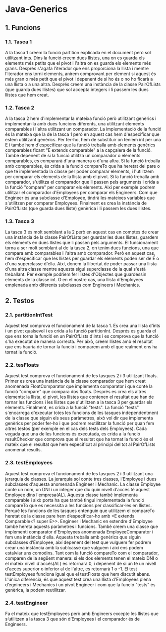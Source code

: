 # Java-Generics

## 1. Funcions
### 1.1. Tasca 1
A la tasca 1 creem la funció partition explicada en el document però sol utilitzant ints. Dins la funció creem dues llistes, una on es guarda els elements més petits que el pivot i l'altra on es guarda els elements més grans. Després s'agafa l'iterador que ens proporciona la llista i mentre l'iterador ens torni elements, anirem comprovant per element si aquest és més gran o més petit que el pivot i depenent de si ho és o no ho ficarà a una llista o a una altra. Després creem una instància de la classe PairOfLists (que guarda dues llistes) que sol accepta integers i li passem les dues llistes que hem creat.
### 1.2. Tasca 2
A la tasca 2 hem d'implementar la mateixa funció però utilitzant genèrics i implementar-la amb dues funcions diferents, una utilitzant elements comparables i l'altra utilitzant un comparador. La implementació de la funció és la mateixa que la de la tasca 1 però en aquest cas hem d'especificar que estem utilitzant genèrics. Per fer-ho, hem de substituir on teníem int per una E i també hem d'especificar que la funció treballa amb elements genèrics comparables ficant "E extends comparable" a la capçalera de la funció. També depenent de si la funció utilitza un comparador o elements comparables, es compararà d'una manera o d'una altra. Si la funció treballa amb comparables, és crida a la funció compareTo que ha heretat del pare o que té implementada la classe per poder comparar elements, i l'utilitzem per comparar els elements de la llista amb el pivot. Si la funció treballa amb comparador, s'utilitza el comparador que li passen pels arguments i crida a la funció "compare" per comparar els elements. Així per exemple podrem utilitzar el comparador d'Employees per comparar els Engineers. Com que Engineer és una subclasse d'Employee, tindrà les mateixes variables que s'utilitzen per comparar Employees. Finalment es crea la instància de PairOfLists (que guarda dues lliste) genèrica i li passem les dues llistes.
### 1.3. Tasca 3
La tasca 3 és molt semblant a la 2 però en aquest cas en comptes de crear una instància de la classe PairOfLists per guardar les dues llistes, guardem els elements en dues llistes que li passen pels arguments. El funcionament torna a ser molt semblant al de la tasca 2, on tenim dues funcions, una que compara amb comparables i l'altra amb comparador. Però en aquest cas, hem d'especificar que les llistes per guardar els elements poden ser de E o d'una superclasse d'ella. Així, donem la llibertat de poder passar una llista d'una altra classe mentre aquesta sigui superclasse de la qual s'està treballant. Per exemple podríem fer llistes d'Objectes que guardessin elements de la classe int. O en el nostre cas, una llista d'Employees emplenada amb diferents subclasses com Engineers i Mechanics.

## 2. Testos
### 2.1. partitionIntTest
Aquest test comprova el funcionament de la tasca 1. Es crea una llista d'ints i un pivot qualsevol i es crida a la funció partitionInt. Després es guarda el que ens torna la funció en un PairOfLists d'ints i es comprova que la funció s'ha executat de manera correcta. Per això, creem llistes amb el resultat que ens hauria de tornar la funció i comparem amb el que realment ens ha tornat la funció.
### 2.2. tesFloats
Aquest test comprova el funcionament de les tasques 2 i 3 utilitzant floats. Primer es crea una instància de la classe comparador que hem creat anomenada FloatComparator que implementa comparator i que conté la funció "compare" que compara dos floats. Després es crea els altres elements: la llista, el pivot, les llistes que contenen el resultat que han de tornar les funcions i les llistes que s'utilitzen a la tasca 3 per guardar els elements. Finalment, es crida a la funció "tests".
La funció "tests" s'encarrega d'executar totes les funcions de les tasques independentment de la classe que siguin els seus paràmetres, això vol dir que implementa genèrics per poder fer-ho i que podrem reutilitzar la funció per quan fem altres testos (per exemple en el cas dels tests dels Employees). Cada vegada que una de les funcions és executada, es crida a la funció resultChecker que comprova que el resultat que ha tornat la funció és el mateix que el resultat que hem especificat al principi del tot al PairOfLists anomenat results.
### 2.3. testEmployees
Aquest test comprova el funcionament de les tasques 2 i 3 utilitzant una jerarquia de classes. La jerarquia sol conte tres classes, l'Employee i dues subclasses d'aquesta anomenada Engineer i Mechanic. La classe Employee conte un nom, un DNI i un integer que diu quin nivell d'accés té aquest Employee dins l'empresa(AL). Aquesta classe també implementa comparable i això porta ha que també tingui implementada la funció compareTo que es necessita a les funcions per classificar-les en llistes. Perquè les funcions de les tasques entenguin que utilitzem el compareTo heretat de la classe pare hem d’especificar-ho amb <E extends Comparable<? super E>>. Engineer i Mechanic en estendre d'Employee també hereta aquests paràmetres i funcions.
També creem una classe que implementi comparator d'Employees anomenada EmployeeComparator i fem una instància d'ella. Aquesta treballa amb genèrics que siguin subclasses d’Employee, així depenent del test que vulguem fer podrem crear una instància amb la sublcasse que vulguem i així ens podem estalviar uns comodins. Tant com la funció compareTo com el comparador, comparen de la següent manera: si els dos elements tenen el mateix DNI o el mateix nivell d'accés(AL) es retornarà 0, i depenent de si un té un nivell d'accés superior o inferior al de l'altre, es retornarà 1 o -1.
El test testEmployees funciona igual que el testFloats que hem discutit abans. L'única diferencia, és que aquest test crea una llista d'Employees plena d’egnineers i Mechanics i un pivot Engineer i com que la funció "tests" és genèrica, la podem reutilitzar.
### 2.4. testEngineer
Fa el mateix que testEmployees però amb Engineers excepte les llistes que s’utilitzen a la tasca 3 que són d’Employees i el comparador és de Engineers.

